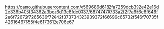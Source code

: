 https://camo.githubusercontent.com/e569686d6182fa7259dcb392e42e16d2e336b408f34362a3bea6d13c8fdc0337/68747470733a2f2f7a656e6f646f2e6f72672f7265636f72642f373734323939372f66696c65732f546f70735f42616467655f4e6173612e706e67

